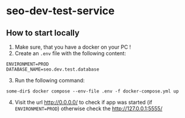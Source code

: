 # seo-dev-test-service


## How to start locally

1. Make sure, that you have a docker on your PC !
2. Create an `.env` file with the following content:

```dotenv
ENVIRONMENT=PROD
DATABASE_NAME=seo.dev.test.database
```

3. Run the following command:

```shell
some-dir$ docker compose --env-file .env -f docker-compose.yml up
```

4. Visit the url http://0.0.0.0/ to check if app was started (if `ENVIRONMENT=PROD`) otherwise check the http://127.0.0.1:5555/


